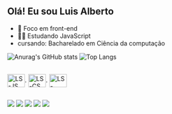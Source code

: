 ## Olá! Eu sou Luis Alberto

- 📱 Foco em front-end
- ✍🏽 Estudando JavaScript
- cursando: Bacharelado em Ciência da computação


![Anurag's GitHub stats](https://github-readme-stats.vercel.app/api?username=Oluiscruz&show_icons=true&theme=radical)
![Top Langs](https://github-readme-stats.vercel.app/api/top-langs/?username=Oluiscruz&layout=compact&theme=radical)

<div style="display:inline_block"><br>
<img align="center" alt="LS-JS" height="30" width="40" src="https://cdn.jsdelivr.net/gh/devicons/devicon@latest/icons/javascript/javascript-original.svg"/>.
<img align="center" alt="LS-CS" height="30" width="40" src="https://cdn.jsdelivr.net/gh/devicons/devicon@latest/icons/react/react-original.svg"/.
<img align="center" alt="LS-CSS" height="30" width="40" src="https://cdn.jsdelivr.net/gh/devicons/devicon@latest/icons/css/css-original.svg"/>.
<img align="center" alt="LS-HTML" height="30" width="40" src="https://cdn.jsdelivr.net/gh/devicons/devicon@latest/icons/html5/html5-original.svg"/>
</div>                 
          
 ##

<div>
  <a href="https://w.app/Oluiscruz" target="_blank"><img src="https://img.shields.io/badge/WhatsApp-25D366?style=for-the-badge&logo=whatsapp&logoColor=white" target="_blank"></a>
  <a href="www.linkedin.com/in/luis-alberto-cruz-batista-8b0b2526a" target="_blank"><img src="https://img.shields.io/badge/LinkedIn-0077B5?style=for-the-badge&logo=linkedin&logoColor=white" target="_blank"></a>
  <a href="https://www.instagram.com/oluiscruz_/?locale=pt_BR" target="_blank"><img src="https://img.shields.io/badge/Instagram-E4405F?style=for-the-badge&logo=instagram&logoColor=white" target="_blank"></a>
  <a href="https://x.com/olu1scruz" target="_blank"><img src="https://img.shields.io/badge/Twitter-1DA1F2?style=for-the-badge&logo=twitter&logoColor=white" target="_blank"></a>
  <a href="[https://x.com/olu1scruz](https://accounts.google.com/SignOutOptions?hl=en&continue=https://mail.google.com/mail/&service=mail&ec=GBRAFw)" target="_blank"><img src="https://img.shields.io/badge/Gmail-D14836?style=for-the-badge&logo=gmail&logoColor=white" target="_blank"></a>
</div>

          




